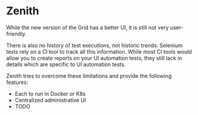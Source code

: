 # Zenith

While the new version of the Grid has a better UI, it is still not very user-friendly.

There is also no history of test executions, not historic trends. Selenium tests rely on a CI tool to track all this information. While most CI tools would allow you to create reports on your UI automation tests, they still lack in details which are specific to UI automation tests.

Zenith tries to overcome these limitations and provide the following features:

* Each to run in Docker or K8s
* Centralized administrative UI
* TODO 
